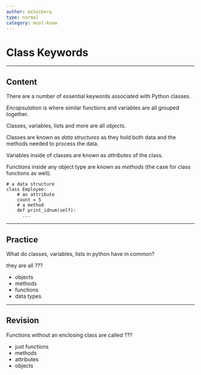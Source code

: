 ```yaml
---
author: mihaiberq
type: normal
category: must-know
---
```


# Class Keywords


---

## Content

There are a number of essential keywords associated with Python classes.

*Encapsulation* is where similar functions and variables are all grouped together.

Classes, variables, lists and more are all *objects*.

Classes are known as *data structures* as they hold both data and the methods needed to process the data.

Variables inside of classes are known as *attributes* of the class.

Functions inside any object type are known as *methods* (the case for class functions as well).

```plain-text
# a data structure
class Employee:
    # an attribute
    count = 5
    # a method
    def print_idnum(self):
      ...
```


---

## Practice

What do classes, variables, lists in python have in common?

they are all ???

- objects
- methods
- functions
- data types


---

## Revision

Functions without an enclosing class are called ???

- just functions
- methods
- attributes
- objects
